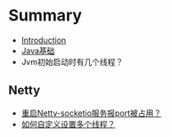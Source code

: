 # Summary

* [Introduction](README.md)
* [Java基础](chapter1.md)
* Jvm初始启动时有几个线程？

## Netty
* [重启Netty-socketio服务报port被占用？](重启netty服务报port被占用？.md)
* [如何自定义设置多个线程？](如何自定义设置多个线程？.md)

